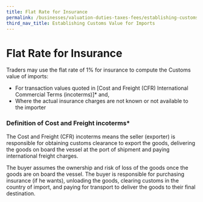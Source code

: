 ```yaml
---
title: Flat Rate for Insurance
permalink: /businesses/valuation-duties-taxes-fees/establishing-customs-value-for-imports/flat-rate-for-insurance
third_nav_title: Establishing Customs Value for Imports
---
```


# Flat Rate for Insurance

Traders may use the flat rate of 1% for insurance to compute the Customs value of imports:

-   For transaction values quoted in  [Cost and Freight (CFR) International Commercial Terms (incoterms)]* and,
-   Where the actual insurance charges are not known or not available to the importer

### Definition of Cost and Freight incoterms*

The Cost and Freight (CFR) incoterms means the seller (exporter) is responsible for obtaining customs clearance to export the goods, delivering the goods on board the vessel at the port of shipment and paying international freight charges.

The buyer assumes the ownership and risk of loss of the goods once the goods are on board the vessel. The buyer is responsible for purchasing insurance (if he wants), unloading the goods, clearing customs in the country of import, and paying for transport to deliver the goods to their final destination.
